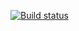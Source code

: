 [![Build status](https://ci.appveyor.com/api/projects/status/cewm099lch1t94m1?svg=true)](https://ci.appveyor.com/project/ArtemKlinkov/ajs-symbols-iterators-generators)
